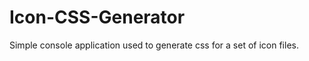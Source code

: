 Icon-CSS-Generator
==================

Simple console application used to generate css for a set of icon files.